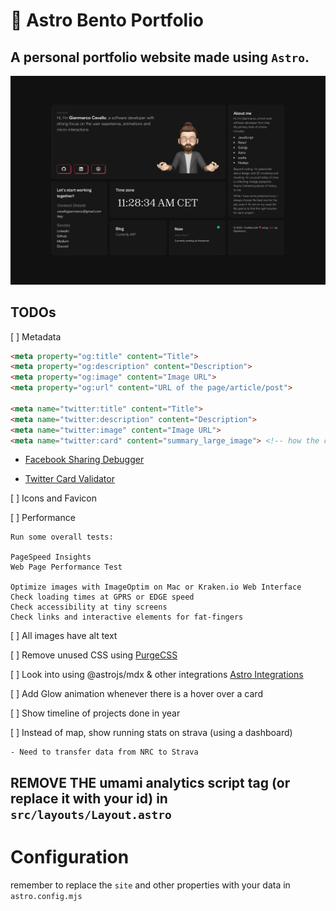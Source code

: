 # 🚀 Astro Bento Portfolio

## A personal portfolio website made using `Astro`.

![astro-bento-portfolio | Bento-like Personal Porfolio Template](public/preview.png)

## TODOs

[ ] Metadata
```html
<meta property="og:title" content="Title">
<meta property="og:description" content="Description">
<meta property="og:image" content="Image URL">
<meta property="og:url" content="URL of the page/article/post">

<meta name="twitter:title" content="Title">
<meta name="twitter:description" content="Description">
<meta name="twitter:image" content="Image URL">
<meta name="twitter:card" content="summary_large_image"> <!-- how the card is displayed -->
```
- [Facebook Sharing Debugger](https://developers.facebook.com/tools/debug/sharing/)

- [Twitter Card Validator](https://cards-dev.twitter.com/validator)

[ ] Icons and Favicon

[ ] Performance

    Run some overall tests:

    PageSpeed Insights
    Web Page Performance Test

    Optimize images with ImageOptim on Mac or Kraken.io Web Interface
    Check loading times at GPRS or EDGE speed
    Check accessibility at tiny screens
    Check links and interactive elements for fat-fingers

[ ] All images have alt text

[ ] Remove unused CSS using [PurgeCSS](https://github.com/FullHuman/purgecss)

[ ] Look into using @astrojs/mdx & other integrations [Astro Integrations](https://astro.build/integrations/)

[ ] Add Glow animation whenever there is a hover over a card

[ ] Show timeline of projects done in year

[ ] Instead of map, show running stats on strava (using a dashboard)

    - Need to transfer data from NRC to Strava



## REMOVE THE umami analytics script tag (or replace it with your id) in `src/layouts/Layout.astro`

# Configuration

remember to replace the `site` and other properties with your data in `astro.config.mjs`
